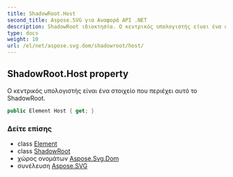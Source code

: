 ```yaml
---
title: ShadowRoot.Host
second_title: Aspose.SVG για Αναφορά API .NET
description: ShadowRoot ιδιοκτησία. Ο κεντρικός υπολογιστής είναι ένα στοιχείο που περιέχει αυτό το ShadowRoot.
type: docs
weight: 10
url: /el/net/aspose.svg.dom/shadowroot/host/
---
```

## ShadowRoot.Host property

Ο κεντρικός υπολογιστής είναι ένα στοιχείο που περιέχει αυτό το ShadowRoot.

```csharp
public Element Host { get; }
```

### Δείτε επίσης

* class [Element](../../element/)
* class [ShadowRoot](../)
* χώρος ονομάτων [Aspose.Svg.Dom](../../shadowroot/)
* συνέλευση [Aspose.SVG](../../../)


